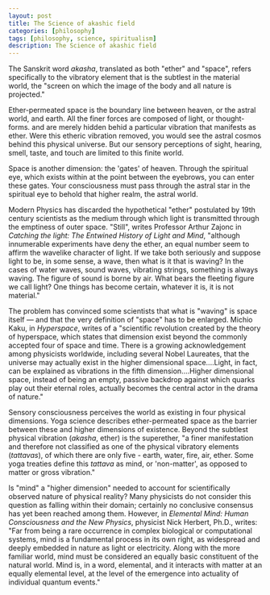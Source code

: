 ```yaml
---
layout: post
title: The Science of akashic field
categories: [philosophy]
tags: [philosophy, science, spiritualism]
description: The Science of akashic field
---
```


The Sanskrit word _akasha_, translated as both "ether" and "space", refers specifically to the vibratory element that is the subtlest in the material world, the "screen on which the image of the body and all nature is projected."

Ether-permeated space is the boundary line between heaven, or the astral world, and earth. All the finer forces are composed of light, or thought-forms. and are merely hidden behid a particular vibration that manifests as ether. Were this etheric vibration removed, you would see the astral cosmos behind this physical universe. But our sensory perceptions of sight, hearing, smell, taste, and touch are limited to this finite world.

Space is another dimension: the 'gates' of heaven. Through the spiritual eye, which exists within at the point between the eyebrows, you can enter these gates. Your consciousness must pass through the astral star in the spiritual eye to behold that higher realm, the astral world.

Modern Physics has discarded the hypothetical "ether" postulated by 19th century scientists as the medium through which light is transmitted through the emptiness of outer space. "Still", writes Professor Arthur Zajonc in <i>Catching the light: The Entwined History of Light and Mind</i>, "although innumerable experiments have deny the ether, an equal number seem to affirm the wavelike character of light. If we take both seriously and suppose light to be, in some sense, a wave, then what is it that is waving? In the cases of water waves, sound waves, vibrating strings, something is always waving. The figure of sound is borne by air. What bears the fleeting figure we call light? One things has become certain, whatever it is, it is not material."

The problem has convinced some scientists that what is "waving" is space itself — and that the very definition of "space" has to be enlarged. Michio Kaku, in _Hyperspace_, writes of a "scientific revolution created by the theory of hyperspace, which states that dimension exist beyond the commonly accepted four of space and time. There is a growing acknowledgement among physicists worldwide, including several Nobel Laureates, that the universe may actually exist in the higher dimensional space....Light, in fact, can be explained as vibrations in the fifth dimension....Higher dimensional space, instead of being an empty, passive backdrop against which quarks play out their eternal roles, actually becomes the central actor in the drama of nature."

Sensory consciousness perceives the world as existing in four physical dimensions. Yoga science describes ether-permeated space as the barrier between these and higher dimensions of existence. Beyond the subtlest physical vibration (_akasha_, ether) is the superether, "a finer manifestation and therefore not classified as one of the physical vibratory elements (_tattavas_), of which there are only five - earth, water, fire, air, ether. Some yoga treaties define this _tattava_ as mind, or 'non-matter', as opposed to matter or gross vibration."

Is "mind" a "higher dimension" needed to account for scientifically observed nature of physical reality? Many physicists do not consider this question as falling within their domain; certainly no conclusive consensus has yet been reached among them. However, in _Elemental Mind: Human Consciousness and the New Physics_, physicist Nick Herbert, Ph.D., writes: "Far from being a rare occurrence in complex biological or computational systems, mind is a fundamental process in its own right, as widespread and deeply embedded in nature as light or electricity. Along with the more familiar world, mind must be considered an equally basic constituent of the natural world. Mind is, in a word, elemental, and it interacts with matter at an equally elemental level, at the level of the emergence into actuality of individual quantum events." 